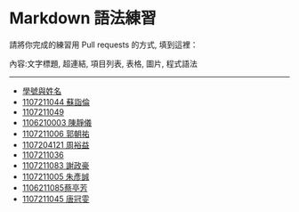 # Markdown 語法練習

請將你完成的練習用 Pull requests 的方式, 填到這裡：

內容:文字標題, 超連結, 項目列表, 表格, 圖片, 程式語法

---

* [學號與姓名](https://github.com/devinliang/gitest/)
* [1107211044 蘇詣倫](https://github.com/skysea0908/markdown)
* [1107211049](https://github.com/cssf998811/gittest)
* [1106210003 陳靜儀](https://github.com/chenjingyi19990805/gitest/blob/newnav/README.md)
* [1107211006 郭朝祐](https://hackmd.io/tLa1HOorQ6yTf1sVkq6_qw?both)
* [1107204121 周裕益](https://github.com/uma19991103/Asthmae)
* [1107211036](https://github.com/magiciansuisme/gitest/blob/master/README.md)
* [1107211083 謝政豪](https://github.com/aazzqq1210/markdown)
* [1107211005 朱彥誠](https://github.com/sterben3660/gitest/blob/master/README.md)
* [1106211085蔡亭芳](https://github.com/Lutz-Tsai/gitest/blob/master/README.md)
* [1107211045 唐冠雯](https://github.com/o3o951235/markdown)

